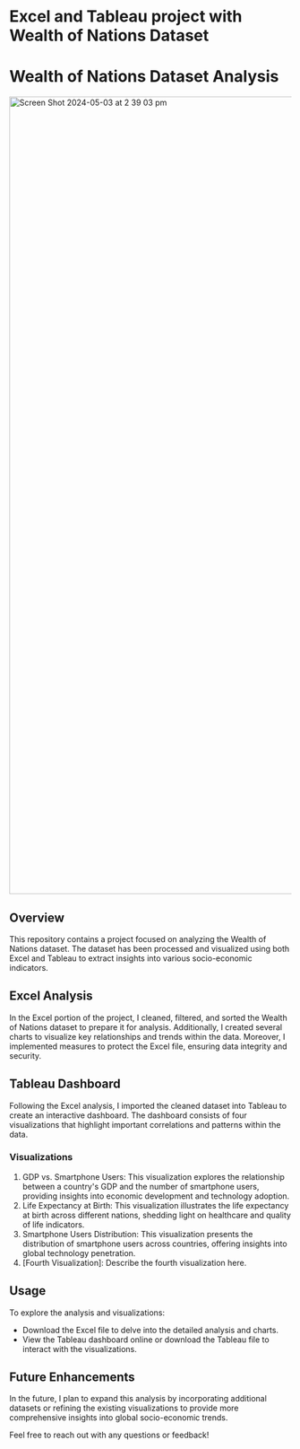 # Excel and Tableau project with Wealth of Nations Dataset
# Wealth of Nations Dataset Analysis
<img width="1422" alt="Screen Shot 2024-05-03 at 2 39 03 pm" src="https://github.com/vrispin/Excel-and-Tableau-product-with-Wealth-of-Nations-Dataset/assets/168829883/b7198afd-3dc9-4f61-85f9-62f678355724">

## Overview
This repository contains a project focused on analyzing the Wealth of Nations dataset. The dataset has been processed and visualized using both Excel and Tableau to extract insights into various socio-economic indicators.

## Excel Analysis
In the Excel portion of the project, I cleaned, filtered, and sorted the Wealth of Nations dataset to prepare it for analysis. Additionally, I created several charts to visualize key relationships and trends within the data. Moreover, I implemented measures to protect the Excel file, ensuring data integrity and security.

## Tableau Dashboard
Following the Excel analysis, I imported the cleaned dataset into Tableau to create an interactive dashboard. The dashboard consists of four visualizations that highlight important correlations and patterns within the data.

### Visualizations
1. GDP vs. Smartphone Users: This visualization explores the relationship between a country's GDP and the number of smartphone users, providing insights into economic development and technology adoption.
2. Life Expectancy at Birth: This visualization illustrates the life expectancy at birth across different nations, shedding light on healthcare and quality of life indicators.
3. Smartphone Users Distribution: This visualization presents the distribution of smartphone users across countries, offering insights into global technology penetration.
4. [Fourth Visualization]: Describe the fourth visualization here.

## Usage
To explore the analysis and visualizations:
- Download the Excel file to delve into the detailed analysis and charts.
- View the Tableau dashboard online or download the Tableau file to interact with the visualizations.

## Future Enhancements
In the future, I plan to expand this analysis by incorporating additional datasets or refining the existing visualizations to provide more comprehensive insights into global socio-economic trends.

Feel free to reach out with any questions or feedback!

